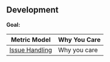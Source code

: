 ## Development

**Goal:** 

| Metric Model | Why You Care |
| --- | --- |
| [Issue Handling](metric-model-issue-handling.md)| Why you care |
